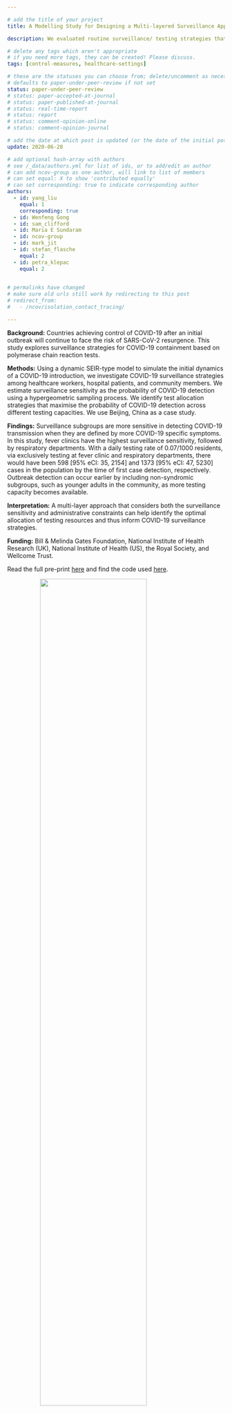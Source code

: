 ```yaml
---

# add the title of your project
title: A Modelling Study for Designing a Multi-layered Surveillance Approach to Detect the Potential Resurgence of SARS-CoV-2

description: We evaluated routine surveillance/ testing strategies that can act as early warning systems in China.

# delete any tags which aren't appropriate
# if you need more tags, they can be created! Please discuss.
tags: [control-measures, healthcare-settings] 

# these are the statuses you can choose from; delete/uncomment as necessary
# defaults to paper-under-peer-review if not set
status: paper-under-peer-review
# status: paper-accepted-at-journal
# status: paper-published-at-journal
# status: real-time-report
# status: report
# status: comment-opinion-online
# status: comment-opinion-journal

# add the date at which post is updated (or the date of the initial post, if its the initial post) in YYYY-MM-DD
update: 2020-06-28

# add optional hash-array with authors
# see /_data/authors.yml for list of ids, or to add/edit an author
# can add ncov-group as one author, will link to list of members
# can set equal: X to show 'contributed equally'
# can set corresponding: true to indicate corresponding author
authors:
  - id: yang_liu
    equal: 1
    corresponding: true
  - id: Wenfeng Gong
  - id: sam_clifford
  - id: Maria E Sundaram
  - id: ncov-group
  - id: mark_jit
  - id: stefan_flasche
    equal: 2
  - id: petra_klepac
    equal: 2
    

# permalinks have changed
# make sure old urls still work by redirecting to this post
# redirect_from:
#   - /ncov/isolation_contact_tracing/

---
```

**Background:** Countries achieving control of COVID-19 after an initial outbreak will continue to face the risk of SARS-CoV-2 resurgence. This study explores surveillance strategies for COVID-19 containment based on polymerase chain reaction tests.  

**Methods:** Using a dynamic SEIR-type model to simulate the initial dynamics of a COVID-19 introduction, we investigate COVID-19 surveillance strategies among healthcare workers, hospital patients, and community members. We estimate surveillance sensitivity as the probability of COVID-19 detection using a hypergeometric sampling process. We identify test allocation strategies that maximise the probability of COVID-19 detection across different testing capacities. We use Beijing, China as a case study.  

**Findings:** Surveillance subgroups are more sensitive in detecting COVID-19 transmission when they are defined by more COVID-19 specific symptoms. In this study, fever clinics have the highest surveillance sensitivity, followed by respiratory departments. With a daily testing rate of 0.07/1000 residents, via exclusively testing at fever clinic and respiratory departments, there would have been 598 [95% eCI: 35, 2154] and 1373 [95% eCI: 47, 5230] cases in the population by the time of first case detection, respectively. Outbreak detection can occur earlier by including non-syndromic subgroups, such as younger adults in the community, as more testing capacity becomes available.  

**Interpretation:** A multi-layer approach that considers both the surveillance sensitivity and administrative constraints can help identify the optimal allocation of testing resources and thus inform COVID-19 surveillance strategies. 

**Funding:** Bill & Melinda Gates Foundation, National Institute of Health Research (UK), National Institute of Health (US), the Royal Society, and Wellcome Trust.

Read the full pre-print [here](https://www.medrxiv.org/content/10.1101/2020.06.27.20141440v1) and find the code used [here](https://github.com/yangclaraliu/covid_surveillance_strategy).

<img src="figures/surveillance.JPG" width="70%" style="display: block; margin: auto;" />
**Figure 1.** Likely scope of outbreak by the time of first COVID-19 detection. In a city like Beijing, testing at the rate of 0.04 and 0.07 per 1000 roughly translates to testing 800 and 1600 patients per day. The current routine testing level is approximately 2000 per day. We showed that targeted testing such as the on-going efforts in fever clinics could lead to earlier detection of community transmission. However, with the current level of efforts, it is unlikely detection can occur before cumulative incidence has exceed 100 cases.